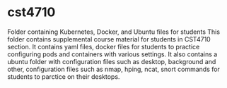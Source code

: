 # cst4710
Folder containing Kubernetes, Docker, and Ubuntu files for students
This folder contains supplemental course material for students in CST4710 section. It contains yaml files, docker files for students to practice configuring pods and containers with various settings. It also contains a ubuntu folder with configuration files such as desktop, background and other, configuration files such as nmap, hping, ncat, snort commands for students to parctice on their desktops.
